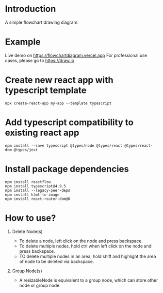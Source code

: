 # Introduction 
A simple flowchart drawing diagram. 

# Example
Live demo on https://flowchartdiagram.vercel.app
For professional use cases, please go to https://draw.io

# Create new react app with typescript template
```
npx create-react-app my-app --template typescript
```

# Add typescript compatibility to existing react app
```
npm install --save typescript @types/node @types/react @types/react-dom @types/jest
```

# Install package dependencies
```
npm install reactflow 
npm install typescript@4.9.5
npm install --legacy-peer-deps
npm install html-to-image
npm install react-router-dom@6
```

# How to use?

1) Delete Node(s)
   - To delete a node, left click on the node and press backspace.
   - To delete multiple nodes, hold ctrl when left click on the node and press backspace.
   - TO delete multiple nodes in an area, hold shift and highlight the area of node to be deleted via backspace.

2) Group Node(s)
    - A resizableNode is equivalent to a group node, which can store other node or group node.
